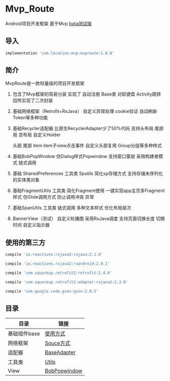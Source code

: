 # Mvp_Route

Android项目开发框架 基于Mvp
[bata测试版](https://github.com/TLocation/Mvp_Route_Demo/tree/dev)

## 导入
```groovy
implementation 'com.location.mvp:mvproute:1.0.0'
```

## 简介
   MvpRoute是一款轻量级的项目开发框架

1.   包含了Mvp框架的简易分装  实现了  自动注册  Base类  对软键盘  Activity跳转回传实现了二次封装

2.   基础网络框架（Retrofit+RxJava） 自定义异常处理   cookie验证  自动刷新Token等多种功能

3.   基础Recycler适配器  比原生RecyclerAdapter少了50%代码  支持头布局  尾部局  空布局  自定义Holder

       头部 尾部 item item子view点击事件  自定义头部复用 Group分组等多种样式

4.   基础BobPopWindow  仿Dialog样式Popwindow 支持窗口蒙层  采用构建者模式 链式调用

5.   基础 SharedPreferences 工具类  Sputils 简化sp存储方式 支持存储未序列化的实体类对象 

6.   基础FragmentUtils 工具类  简化Fragment使用  一键实现app主页多Fragment样式  仿Glide调用方式 防止调用冲突 异常

7.   基础SpanUtils 工具类  链式调用  多种文本样式 优化布局层次 

8.   BannerView（测试） 自定义轮播图  采用RxJava调度 支持页面切换长度 切换时间  自定义指示器


## 使用的第三方




```groovy
compile 'io.reactivex.rxjava2:rxjava:2.1.0'

compile 'io.reactivex.rxjava2:rxandroid:2.0.1'

compile 'com.squareup.retrofit2:retrofit:2.4.0'

compile 'com.squareup.retrofit2:adapter-rxjava2:2.3.0'

compile 'com.google.code.gson:gson:2.8.5'
```

## 目录
 目录| 链接
---|---
基础组件base|[使用方式](https://github.com/TLocation/Mvp_Route_Demo/blob/master/README/README.md)
网络框架  |[Souce方式](https://github.com/TLocation/Mvp_Route_Demo/blob/master/README/net.md)
适配器|[BaseAdapter](https://github.com/TLocation/Mvp_Route_Demo/blob/master/README/baseAdapter.md)
工具类|[Utils](https://github.com/TLocation/Mvp_Route_Demo/blob/master/README/utils.md)
View |[BobPopwindow](https://github.com/TLocation/Mvp_Route_Demo/blob/master/README/BopPopwindow.md)



  
